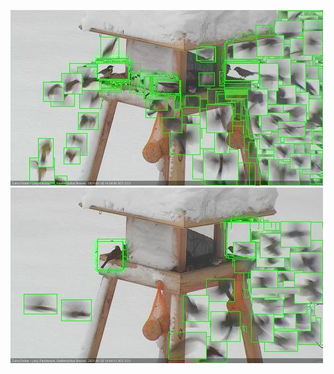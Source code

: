![20210130-143414-144414](in2/20210130/20210130-143414-144414_0_.jpg)
![20210130-144421-145427](in2/20210130/20210130-144421-145427_0_.jpg)
